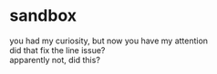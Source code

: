 # sandbox
you had my curiosity, but now you have my attention  
did that fix the line issue?  
apparently not, did this?  